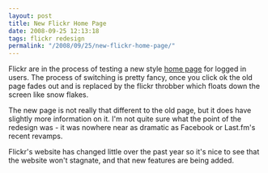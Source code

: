 ```yaml
---
layout: post
title: New Flickr Home Page
date: 2008-09-25 12:13:18
tags: flickr redesign
permalink: "/2008/09/25/new-flickr-home-page/"
---
```

Flickr are in the process of testing a new style [home page](http://blog.flickr.net/en/2008/09/10/sneak-preview/)
for logged in users. The process of switching is pretty fancy, once you click ok the old page fades out and is replaced by
the flickr throbber which floats down the screen like snow flakes.

The new page is not really that different to the old page, but it does have slightly more information on it. I'm not quite
sure what the point of the redesign was - it was nowhere near as dramatic as Facebook or Last.fm's recent revamps.

Flickr's website has changed little over the past year so it's nice to see that the website won't stagnate, and that
new features are being added.
<!--more-->
